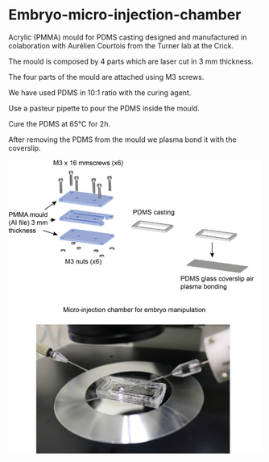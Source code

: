 # Embryo-micro-injection-chamber

Acrylic (PMMA) mould for PDMS casting designed and manufactured in colaboration with Aurélien Courtois from the Turner lab at the Crick.

The mould is composed by 4 parts which are laser cut in 3 mm thickness.

The four parts of the mould are attached using M3 screws.

We have used PDMS in 10:1 ratio with the curing agent. 

Use a pasteur pipette to pour the PDMS inside the mould.

Cure the PDMS at 65°C for 2h.

After removing the PDMS from the mould we plasma bond it with the coverslip.

![alt text](https://github.com/FrancisCrickInstitute/Embryo-micro-injection-chamber/blob/main/Microinjection%20figure.png?raw=true)

